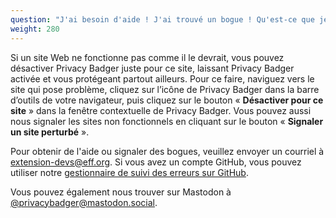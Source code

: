 ```yaml
---
question: "J'ai besoin d'aide ! J'ai trouvé un bogue ! Qu'est-ce que je dois faire ?"
weight: 280
---
```


Si un site Web ne fonctionne pas comme il le devrait, vous pouvez désactiver Privacy Badger juste pour ce site, laissant Privacy Badger activée et vous protégeant partout ailleurs. Pour ce faire, naviguez vers le site qui pose problème, cliquez sur l’icône de Privacy Badger dans la barre d’outils de votre navigateur, puis cliquez sur le bouton « **Désactiver pour ce site** » dans la fenêtre contextuelle de Privacy Badger. Vous pouvez aussi nous signaler les sites non fonctionnels en cliquant sur le bouton « **Signaler un site perturbé** ».

Pour obtenir de l'aide ou signaler des bogues, veuillez envoyer un courriel à [extension-devs@eff.org](mailto:extension-devs@eff.org). Si vous avez un compte GitHub, vous pouvez utiliser notre [gestionnaire de suivi des erreurs sur GitHub](https://github.com/EFForg/privacybadger/issues).

Vous pouvez également nous trouver sur Mastodon à [@privacybadger@mastodon.social](https://mastodon.social/@privacybadger).
